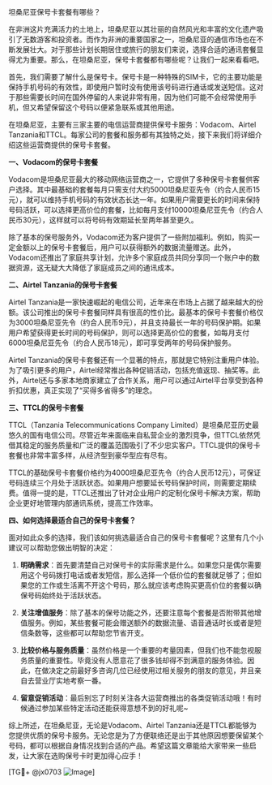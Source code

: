 坦桑尼亚保号卡套餐有哪些？

在非洲这片充满活力的土地上，坦桑尼亚以其壮丽的自然风光和丰富的文化遗产吸引了无数游客和投资者。而作为非洲的重要国家之一，坦桑尼亚的通信市场也在不断发展壮大。对于那些计划长期居住或旅行的朋友们来说，选择合适的通讯套餐显得尤为重要。那么，在坦桑尼亚，保号卡套餐都有哪些呢？让我们一起来看看吧。

首先，我们需要了解什么是保号卡。保号卡是一种特殊的SIM卡，它的主要功能是保持手机号码的有效性，即使用户暂时没有使用该号码进行通话或发送短信。这对于那些需要长时间在国外停留的人来说非常有用，因为他们可能不会经常使用手机，但又希望保留这个号码以便紧急联系或其他用途。

在坦桑尼亚，主要有三家主要的电信运营商提供保号卡服务：Vodacom、Airtel Tanzania和TTCL。每家公司的套餐和服务都有其独特之处，接下来我们将详细介绍这些运营商提供的保号卡套餐。

**一、Vodacom的保号卡套餐**

Vodacom是坦桑尼亚最大的移动网络运营商之一，它提供了多种保号卡套餐供客户选择。其中最基础的套餐每月只需支付大约5000坦桑尼亚先令（约合人民币15元），就可以维持手机号码的有效状态长达一年。如果用户需要更长的时间来保持号码活跃，可以选择更高价位的套餐，比如每月支付10000坦桑尼亚先令（约合人民币30元），这样就可以将号码有效期延长至两年甚至更久。

除了基本的保号服务外，Vodacom还为客户提供了一些附加福利。例如，购买一定金额以上的保号卡套餐后，用户可以获得额外的数据流量赠送。此外，Vodacom还推出了家庭共享计划，允许多个家庭成员共同分享同一个账户中的数据资源，这无疑大大降低了家庭成员之间的通讯成本。

**二、Airtel Tanzania的保号卡套餐**

Airtel Tanzania是一家快速崛起的电信公司，近年来在市场上占据了越来越大的份额。该公司推出的保号卡套餐同样具有很高的性价比。最基本的保号卡套餐价格仅为3000坦桑尼亚先令（约合人民币9元），并且支持最长一年的号码保护期。如果用户希望获得更长时间的号码保护，则可以选择更高价位的套餐，如每月支付6000坦桑尼亚先令（约合人民币18元），即可享受两年的号码保护服务。

Airtel Tanzania的保号卡套餐还有一个显著的特点，那就是它特别注重用户体验。为了吸引更多的用户，Airtel经常推出各种促销活动，包括充值返现、抽奖等。此外，Airtel还与多家本地商家建立了合作关系，用户可以通过Airtel平台享受到各种折扣优惠，真正实现了“买得多省得多”的理念。

**三、TTCL的保号卡套餐**

TTCL（Tanzania Telecommunications Company Limited）是坦桑尼亚历史最悠久的国有电信公司。尽管近年来面临来自私营企业的激烈竞争，但TTCL依然凭借其稳定的服务质量和广泛的覆盖范围吸引了不少忠实客户。TTCL提供的保号卡套餐也非常丰富多样，从经济型到豪华型应有尽有。

TTCL的基础保号卡套餐价格约为4000坦桑尼亚先令（约合人民币12元），可保证号码连续三个月处于活跃状态。如果用户想要延长号码保护时间，则需要定期续费。值得一提的是，TTCL还推出了针对企业用户的定制化保号卡解决方案，帮助企业更好地管理内部通讯系统，提高工作效率。

**四、如何选择最适合自己的保号卡套餐？**

面对如此众多的选择，我们该如何挑选最适合自己的保号卡套餐呢？这里有几个小建议可以帮助您做出明智的决定：

1. **明确需求**：首先要清楚自己对保号卡的实际需求是什么。如果您只是偶尔需要用这个号码拨打电话或者发短信，那么选择一个低价位的套餐就足够了；但如果您的工作或生活离不开这个号码，那么就应该考虑购买更高价位的套餐以确保号码始终处于活跃状态。

2. **关注增值服务**：除了基本的保号功能之外，还要注意每个套餐是否附带其他增值服务。例如，某些套餐可能会赠送额外的数据流量、语音通话时长或者是短信条数等，这些都可以帮助您节省开支。

3. **比较价格与服务质量**：虽然价格是一个重要的考量因素，但我们也不能忽视服务质量的重要性。毕竟没有人愿意花了很多钱却得不到满意的服务体验。因此，在做决定之前最好多咨询几位已经使用过相关服务的朋友的意见，并且亲自去营业厅实地考察一番。

4. **留意促销活动**：最后别忘了时刻关注各大运营商推出的各类促销活动哦！有时候通过参加某些特定活动还能获得意想不到的好礼呢~

综上所述，在坦桑尼亚，无论是Vodacom、Airtel Tanzania还是TTCL都能够为您提供优质的保号卡服务。无论您是为了方便联络还是出于其他原因想要保留某个号码，都可以根据自身情况找到合适的产品。希望这篇文章能给大家带来一些启发，让大家在选购保号卡时更加得心应手！

[TG💪+ @jx0703 ![Image](https://github.com/user-attachments/assets/dbca1d08-cadb-493c-b0ec-ad6f7a83f270)]